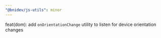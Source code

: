 ```yaml
---
"@bnidev/js-utils": minor
---
```


feat(dom): add `onOrientationChange` utility to listen for device orientation changes
